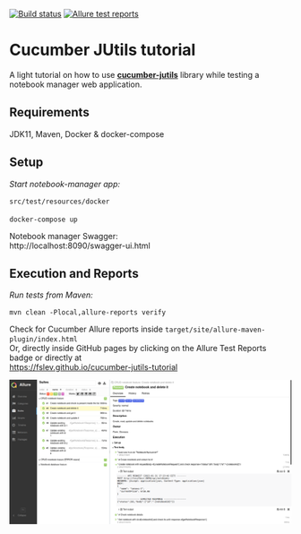 [![Build status](https://github.com/fslev/cucumber-jutils-tutorial/workflows/Java%20CI%20with%20Maven/badge.svg?branch=main)](https://github.com/fslev/cucumber-jutils-tutorial/actions/workflows/build.yml)
[![Allure test reports](https://img.shields.io/static/v1?style=flat-square&label=go%20to&message=Allure%20Test%20Reports&color=ff69b4)](https://fslev.github.io/cucumber-jutils-tutorial)
# Cucumber JUtils tutorial


A light tutorial on how to use [**cucumber-jutils**](https://github.com/fslev/cucumber-jutils) library  while testing a notebook manager web application.  

## Requirements
JDK11, Maven, Docker & docker-compose 

## Setup
_Start notebook-manager app:_
```shell
src/test/resources/docker

docker-compose up
```

Notebook manager Swagger:  
http://localhost:8090/swagger-ui.html  

## Execution and Reports

_Run tests from Maven:_
```shell
mvn clean -Plocal,allure-reports verify
```
Check for Cucumber Allure reports inside `target/site/allure-maven-plugin/index.html`  
Or, directly inside GitHub pages by clicking on the Allure Test Reports badge or directly at  
https://fslev.github.io/cucumber-jutils-tutorial
  
![img.png](reports/allure-reports.png)